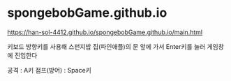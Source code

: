# spongebobGame.github.io

 https://han-sol-4412.github.io/spongebobGame.github.io/main.html
 
 키보드 방향키를 사용해 스펀지밥 집(파인애플)의 문 앞에 가서 Enter키를 눌러 게임창에 진입한다
 
 공격 : A키
 점프(방어) : Space키
 
 
 
 
